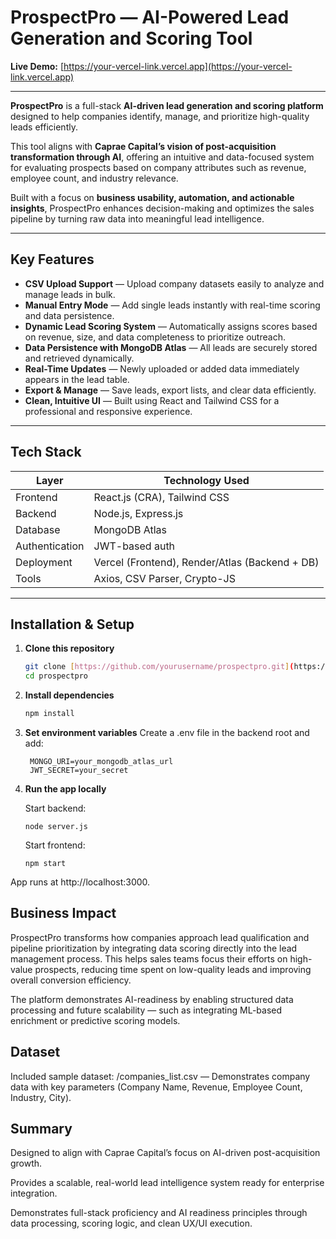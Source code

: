 # ProspectPro — AI-Powered Lead Generation and Scoring Tool  

**Live Demo:** [https://your-vercel-link.vercel.app](https://your-vercel-link.vercel.app)  

---

**ProspectPro** is a full-stack **AI-driven lead generation and scoring platform** designed to help companies identify, manage, and prioritize high-quality leads efficiently.  

This tool aligns with **Caprae Capital’s vision of post-acquisition transformation through AI**, offering an intuitive and data-focused system for evaluating prospects based on company attributes such as revenue, employee count, and industry relevance.  

Built with a focus on **business usability, automation, and actionable insights**, ProspectPro enhances decision-making and optimizes the sales pipeline by turning raw data into meaningful lead intelligence.  

---

## Key Features  

- **CSV Upload Support** — Upload company datasets easily to analyze and manage leads in bulk.  
- **Manual Entry Mode** — Add single leads instantly with real-time scoring and data persistence.  
- **Dynamic Lead Scoring System** — Automatically assigns scores based on revenue, size, and data completeness to prioritize outreach.  
- **Data Persistence with MongoDB Atlas** — All leads are securely stored and retrieved dynamically.  
- **Real-Time Updates** — Newly uploaded or added data immediately appears in the lead table.  
- **Export & Manage** — Save leads, export lists, and clear data efficiently.  
- **Clean, Intuitive UI** — Built using React and Tailwind CSS for a professional and responsive experience.  

---

## Tech Stack  

| Layer | Technology Used |
|-------|-----------------|
| Frontend | React.js (CRA), Tailwind CSS |
| Backend | Node.js, Express.js |
| Database | MongoDB Atlas |
| Authentication | JWT-based auth |
| Deployment | Vercel (Frontend), Render/Atlas (Backend + DB) |
| Tools | Axios, CSV Parser, Crypto-JS |

---

## Installation & Setup  

1. **Clone this repository**  
   ```bash
   git clone [https://github.com/yourusername/prospectpro.git](https://github.com/bindhu0404/caprae-leadgen-tool.git)
   cd prospectpro

2. **Install dependencies**
   ```bash
   npm install

4. **Set environment variables**
   Create a .env file in the backend root and add:

   ```
    MONGO_URI=your_mongodb_atlas_url
    JWT_SECRET=your_secret
   
5. **Run the app locally**

    Start backend:

    ```
    node server.js
    ```
    Start frontend:

    ```
    npm start

App runs at http://localhost:3000.

## Business Impact

ProspectPro transforms how companies approach lead qualification and pipeline prioritization by integrating data scoring directly into the lead management process.
This helps sales teams focus their efforts on high-value prospects, reducing time spent on low-quality leads and improving overall conversion efficiency.

The platform demonstrates AI-readiness by enabling structured data processing and future scalability — such as integrating ML-based enrichment or predictive scoring models.

## Dataset

Included sample dataset:
/companies_list.csv — Demonstrates company data with key parameters (Company Name, Revenue, Employee Count, Industry, City).

## Summary

Designed to align with Caprae Capital’s focus on AI-driven post-acquisition growth.

Provides a scalable, real-world lead intelligence system ready for enterprise integration.

Demonstrates full-stack proficiency and AI readiness principles through data processing, scoring logic, and clean UX/UI execution.
